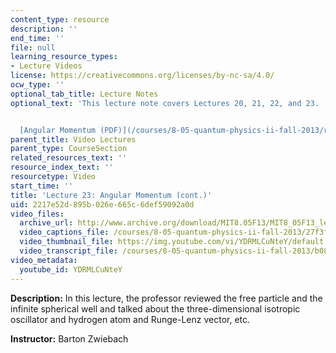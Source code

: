 ```yaml
---
content_type: resource
description: ''
end_time: ''
file: null
learning_resource_types:
- Lecture Videos
license: https://creativecommons.org/licenses/by-nc-sa/4.0/
ocw_type: ''
optional_tab_title: Lecture Notes
optional_text: 'This lecture note covers Lectures 20, 21, 22, and 23.


  [Angular Momentum (PDF)](/courses/8-05-quantum-physics-ii-fall-2013/resources/mit8_05f13_chap_09)'
parent_title: Video Lectures
parent_type: CourseSection
related_resources_text: ''
resource_index_text: ''
resourcetype: Video
start_time: ''
title: 'Lecture 23: Angular Momentum (cont.)'
uid: 2217e52d-895b-026e-665c-6def59092a0d
video_files:
  archive_url: http://www.archive.org/download/MIT8.05F13/MIT8_05F13_lec23_300k.mp4
  video_captions_file: /courses/8-05-quantum-physics-ii-fall-2013/27f3f475a5355012ae33f6da5b4ad5cf_YDRMLCuNteY.vtt
  video_thumbnail_file: https://img.youtube.com/vi/YDRMLCuNteY/default.jpg
  video_transcript_file: /courses/8-05-quantum-physics-ii-fall-2013/b0879b3f7bdfd21160a0e175f4947ab3_YDRMLCuNteY.pdf
video_metadata:
  youtube_id: YDRMLCuNteY
---
```


**Description:** In this lecture, the professor reviewed the free particle and the infinite spherical well and talked about the three-dimensional isotropic oscillator and hydrogen atom and Runge-Lenz vector, etc.

**Instructor:** Barton Zwiebach

